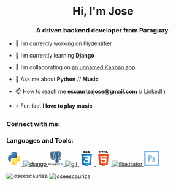 <h1 align="center">Hi, I'm Jose</h1>
<h3 align="center">A driven backend developer from Paraguay.</h3>

- 🔭 I’m currently working on [Flydentifier](https://github.com/JoseEscauriza/Flydentifier)

- 🌱 I’m currently learning **Django**

- 👯 I’m collaborating on [an unnamed Kanban app](https://github.com/vitaliisili/FastApi-Kanban-App)

- 💬 Ask me about **Python** // **Music**

- 📫 How to reach me **escaurizajose@gmail.com** // [LinkedIn](https://www.linkedin.com/in/jose-escauriza/)

- ⚡ Fun fact **I love to play music**

<h3 align="left">Connect with me:</h3>
<p align="left">
</p>

<h3 align="left">Languages and Tools:</h3>
<p align="left"> <a href="https://www.python.org" target="_blank" rel="noreferrer"> <img src="https://raw.githubusercontent.com/devicons/devicon/master/icons/python/python-original.svg" alt="python" width="40" height="40"/> </a> <a href="https://www.djangoproject.com/" target="_blank" rel="noreferrer"> <img src="https://cdn.worldvectorlogo.com/logos/django.svg" alt="django" width="40" height="40"/> </a> <a href="https://www.postgresql.org" target="_blank" rel="noreferrer"> <img src="https://raw.githubusercontent.com/devicons/devicon/master/icons/postgresql/postgresql-original-wordmark.svg" alt="postgresql" width="40" height="40"/> </a> <a href="https://git-scm.com/" target="_blank" rel="noreferrer"> <img src="https://www.vectorlogo.zone/logos/git-scm/git-scm-icon.svg" alt="git" width="40" height="40"/> </a> <a href="https://www.w3schools.com/css/" target="_blank" rel="noreferrer"> <img src="https://raw.githubusercontent.com/devicons/devicon/master/icons/css3/css3-original-wordmark.svg" alt="css3" width="40" height="40"/> </a> <a href="https://www.w3.org/html/" target="_blank" rel="noreferrer"> <img src="https://raw.githubusercontent.com/devicons/devicon/master/icons/html5/html5-original-wordmark.svg" alt="html5" width="40" height="40"/> </a> <a href="https://www.adobe.com/in/products/illustrator.html" target="_blank" rel="noreferrer"> <img src="https://www.vectorlogo.zone/logos/adobe_illustrator/adobe_illustrator-icon.svg" alt="illustrator" width="40" height="40"/> </a> <a href="https://www.photoshop.com/en" target="_blank" rel="noreferrer"> <img src="https://raw.githubusercontent.com/devicons/devicon/master/icons/photoshop/photoshop-line.svg" alt="photoshop" width="40" height="40"/> </a>   </p>

<p><img align="left" src="https://github-readme-stats.vercel.app/api/top-langs?username=joseescauriza&show_icons=true&locale=en&layout=compact&theme=dark" alt="joseescauriza" /></p>

<p>&nbsp;<img align="center" src="https://github-readme-stats.vercel.app/api?username=joseescauriza&show_icons=true&locale=en&theme=dark" alt="joseescauriza" /></p>
